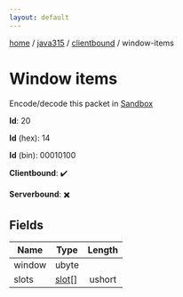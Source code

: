 ```yaml
---
layout: default
---
```


[home](/)  /  [java315](/protocol/java315)  /  [clientbound](/protocol/java315/clientbound)  /  window-items

# Window items

Encode/decode this packet in [Sandbox](../../../sandbox/java315#Clientbound.WindowItems)

**Id**: 20

**Id** (hex): 14

**Id** (bin): 00010100

**Clientbound**: ✔️

**Serverbound**: ✖️

## Fields

Name | Type | Length
---|---|:---:
window | ubyte | [](/protocol/java315/types/)
slots | [slot](/protocol/java315/types/slot)[] | ushort
